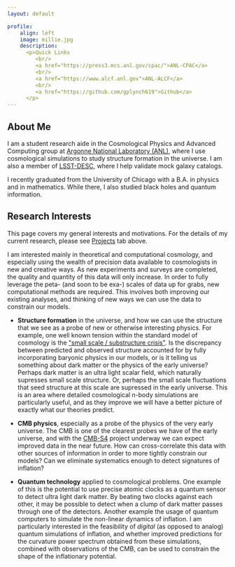 ```yaml
---
layout: default

profile:
    align: left
    image: millie.jpg
    description:
      <p>Quick Links 
         <br/> 
         <a href="https://press3.mcs.anl.gov/cpac/">ANL-CPAC</a>
         <br/>
         <a href="https://www.alcf.anl.gov">ANL-ALCF</a>
         <br/>
         <a href="https://github.com/gplynch619">Github</a>
      </p>
---
```


## About Me

I am a student research aide in the Cosmological Physics and Advanced Computing group at [Argonne National Laboratory (ANL)](https://www.anl.gov), where I use cosmological simulations to study structure formation in the universe. I am also a member of [LSST-DESC](https://lsst-desc.org), where I help validate mock galaxy catalogs.

I recently graduated from the University of Chicago with a B.A. in physics and in mathematics. While there, I also studied black holes and quantum information.

## Research Interests
This page covers my general interests and motivations. For the details of my current research, please see [Projects](projects.md) tab above.

I am interested mainly in theoretical and computational cosmology, and especially using the wealth of precision data available to cosmologists in new and creative ways. As new experiments and surveys are completed, the quality and quantity of this data will only increase. In order to fully leverage the peta- (and soon to be exa-) scales of data up for grabs, new computational methods are required. This involves both improving our existing analyses, and thinking of new ways we can use the data to constrain our models.

* **Structure formation** in the universe, and how we can use the structure that we see as a probe of new or otherwise interesting physics. For example, one well known tension within the standard model of cosmology is the ["small scale / substructure crisis"](https://arxiv.org/abs/1707.04256). Is the discrepancy between predicted and observed structure  accounted for by fully incorporating baryonic physics in our models, or is it telling us something about dark matter or the physics of the early universe? Perhaps dark matter is an ultra light scalar field, which naturally supresses small scale structure. Or, perhaps the small scale fluctuations that seed structure at this scale are supressed in the early universe. This is an area where detailed cosmological n-body simulations are particularly useful, and as they improve we will have a better picture of exactly what our theories predict.

* **CMB physics**, especially as a probe of the physics of the very early universe. The CMB is one of the clearest probes we have of the early universe, and with the [CMB-S4](https://cmb-s4.org) project underway we can expect improved data in the near future. How can cross-correlate this data with other sources of information in order to more tightly constrain our models? Can we eliminate systematics enough to detect signatures of inflation?

* **Quantum technology** applied to cosmological problems. One example of this is the potential to use precise atomic clocks as a quantum sensor to detect ultra light dark matter. By beating two clocks against each other, it may be possible to detect when a clump of dark matter passes through one of the detectors. Another example the usage of quantum computers to simulate the non-linear dynamics of inflation. I am particularly interested in the feasibility of *digital* (as opposed to analog) quantum simulations of inflation, and whether improved predictions for the curvature power spectrum obtained from these simulations, combined with observations of the CMB, can be used to constrain the shape of the inflationary potential.
